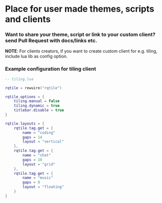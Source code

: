# Place for user made themes, scripts and clients
### Want to share your theme, script or link to your custom client? send Pull Request with docs/links etc.

**NOTE**: For clients creators, if you want to create custom client for e.g. tiling, include lua lib as config option.

### Example configuration for tiling client

```lua
-- tiling.lua

rqtile = rewuire("rqtile")

rqtile.options = {
    tiling.manual = false
    tiling.dynamic = true
    titlebar.disable = true
}

rqtile.layouts = {
    rqtile.tag.get = {
        name = "coding"
        gaps = 14
        layout = "vertical" 
    },
    rqtile.tag.get = {
        name = "chat"
        gaps = 10
        layout = "grid" 
    },
    rqtile.tag.get = {
        name = "music"
        gaps = 0
        layout = "floating"
    }
}

```